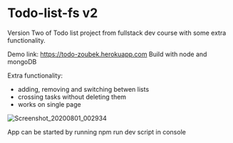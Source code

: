 # Todo-list-fs v2
Version Two of Todo list project from fullstack dev course with some extra functionality. 

Demo link: https://todo-zoubek.herokuapp.com
Build with node and mongoDB

Extra functionality: 
- adding, removing and switching betwen lists
- crossing tasks without deleting them
- works on single page


![Screenshot_20200801_002934](https://user-images.githubusercontent.com/56234798/89082386-26eb6800-d38e-11ea-9244-c696503eecb4.png)


App can be started by running npm run dev script in console
